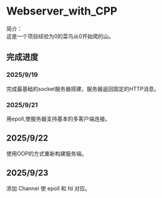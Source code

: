 # Webserver_with_CPP

<p> 简介：<br>
这是一个项目经验为0的菜鸟从0开始爬的山。
</p>

## 完成进度

### 2025/9/19

<p> 完成最基础的socket服务器搭建，服务器返回固定的HTTP消息。</p>

### 2025/9/21
<p> 用epoll,使服务器支持基本的多客户端连接。</p>

## 2025/9/22
<p> 使用OOP的方式重新构建服务端。 </p>

## 2025/9/23
<p> 添加 Channel 使 epoll 和 fd 对应。 </p>


